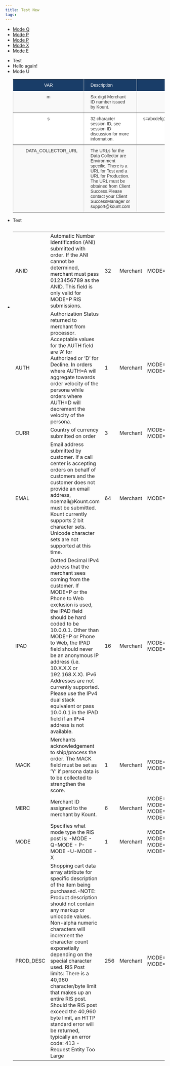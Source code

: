 ```yaml
---
title: Test New
tags:
---
```


<ul class="uk-tab uk-flex-center" uk-switcher>
    <li><a href="#">Mode Q</a></li>
    <li><a href="#">Mode P</a></li>
    <li><a href="#">Mode P</a></li>
    <li><a href="#">Mode X</a></li>
    <li><a href="#">Mode E</a></li>
</ul>

<ul class="uk-switcher uk-text-center uk-margin">
    <li>Test</li>
    <li>Hello again!</li>
    <li>Mode U<table style="border-collapse:collapse;border-spacing:0;border-color:#ccc" class="tg"><tr><th style="font-family:Arial, sans-serif;font-size:14px;font-weight:normal;padding:10px 20px;border-style:solid;border-width:1px;overflow:hidden;word-break:normal;border-color:inherit;color:#ffffff;background-color:#193d68;text-align:center;vertical-align:top">﻿VAR</th><th style="font-family:Arial, sans-serif;font-size:14px;font-weight:normal;padding:10px 20px;border-style:solid;border-width:1px;overflow:hidden;word-break:normal;border-color:inherit;color:#ffffff;background-color:#193d68;text-align:left;vertical-align:top">Description</th><th style="font-family:Arial, sans-serif;font-size:14px;font-weight:normal;padding:10px 20px;border-style:solid;border-width:1px;overflow:hidden;word-break:normal;border-color:inherit;color:#ffffff;background-color:#193d68;text-align:center;vertical-align:top">Sample</th></tr><tr><td style="font-family:Arial, sans-serif;font-size:14px;padding:10px 20px;border-style:solid;border-width:1px;overflow:hidden;word-break:normal;border-color:inherit;color:#333;background-color:#f9f9f9;text-align:center;vertical-align:top">m</td><td style="font-family:Arial, sans-serif;font-size:14px;padding:10px 20px;border-style:solid;border-width:1px;overflow:hidden;word-break:normal;border-color:inherit;color:#333;background-color:#f9f9f9;text-align:left;vertical-align:top">Six digit Merchant ID number issued by Kount.</td><td style="font-family:Arial, sans-serif;font-size:14px;padding:10px 20px;border-style:solid;border-width:1px;overflow:hidden;word-break:normal;border-color:inherit;color:#333;background-color:#f9f9f9;text-align:center;vertical-align:top">m=123456</td></tr><tr><td style="font-family:Arial, sans-serif;font-size:14px;padding:10px 20px;border-style:solid;border-width:1px;overflow:hidden;word-break:normal;border-color:inherit;color:#333;background-color:#fff;text-align:center;vertical-align:top">s</td><td style="font-family:Arial, sans-serif;font-size:14px;padding:10px 20px;border-style:solid;border-width:1px;overflow:hidden;word-break:normal;border-color:inherit;color:#333;background-color:#fff;text-align:left;vertical-align:top">32 character session ID, see session ID discussion for more information.</td><td style="font-family:Arial, sans-serif;font-size:14px;padding:10px 20px;border-style:solid;border-width:1px;overflow:hidden;word-break:normal;border-color:inherit;color:#333;background-color:#fff;text-align:center;vertical-align:top">s=abcdefg12345abababab123456789012&nbsp;&nbsp;&nbsp;&nbsp;&nbsp;</td></tr><tr><td style="font-family:Arial, sans-serif;font-size:14px;padding:10px 20px;border-style:solid;border-width:1px;overflow:hidden;word-break:normal;border-color:inherit;color:#333;background-color:#f9f9f9;text-align:center;vertical-align:top">&nbsp;&nbsp;&nbsp;&nbsp;&nbsp;DATA_COLLECTOR_URL</td><td style="font-family:Arial, sans-serif;font-size:14px;padding:10px 20px;border-style:solid;border-width:1px;overflow:hidden;word-break:normal;border-color:inherit;color:#333;background-color:#f9f9f9;text-align:left;vertical-align:top">The URLs for the Data Collector are Environment specific. There is a URL for Test and a URL for Production. The URL must be obtained from Client Success.Please contact your Client SuccessManager or support@kount.com</td><td style="font-family:Arial, sans-serif;font-size:14px;padding:10px 20px;border-style:solid;border-width:1px;overflow:hidden;word-break:normal;border-color:inherit;color:#333;background-color:#f9f9f9;text-align:center;vertical-align:top"></td></tr></table></li>
     <li>Test</li>
     <li><table class="wdn_responsive_table flush-left"  id="t284208">
<caption></caption>
<tbody>
      <tr>
            <td colspan="1" id="t284208_row_0col_0">ANID</td>
            <td colspan="1" id="t284208_row_0col_1">Automatic Number Identification (ANI) submitted with order. If the ANI cannot be determined, merchant must pass 0123456789 as the ANID. This field is only valid for MODE=P RIS submissions.</td>
            <td colspan="1" id="t284208_row_0col_2">32</td>
            <td colspan="1" id="t284208_row_0col_3">Merchant</td>
            <td colspan="1" id="t284208_row_0col_4">MODE=P</td>
       </tr>
      <tr>
            <td colspan="1" id="t284208_row_1col_0">AUTH</td>
            <td colspan="1" id="t284208_row_1col_1">Authorization Status returned to merchant from processor. Acceptable values for the AUTH field are ’A’ for Authorized or ’D’ for Decline. In orders where AUTH=A will aggregate towards order velocity of the persona while orders where AUTH=D will decrement the velocity of the persona.</td>
            <td colspan="1" id="t284208_row_1col_2">1</td>
            <td colspan="1" id="t284208_row_1col_3">Merchant</td>
            <td colspan="1" id="t284208_row_1col_4">MODE=Q MODE=P</td>
       </tr>
      <tr>
            <td colspan="1" id="t284208_row_2col_0">CURR</td>
            <td colspan="1" id="t284208_row_2col_1">Country of currency submitted on order</td>
            <td colspan="1" id="t284208_row_2col_2">3</td>
            <td colspan="1" id="t284208_row_2col_3">Merchant</td>
            <td colspan="1" id="t284208_row_2col_4">MODE=Q MODE=P</td>
       </tr>
      <tr>
            <td colspan="1" id="t284208_row_3col_0">EMAL</td>
            <td colspan="1" id="t284208_row_3col_1">Email address submitted by customer. If a call center is accepting orders on behalf of customers and the customer does not provide an email address, noemail@Kount.com must be submitted. Kount currently supports 2 bit character sets. Unicode character sets are not supported at this time.</td>
            <td colspan="1" id="t284208_row_3col_2">64</td>
            <td colspan="1" id="t284208_row_3col_3">Merchant</td>
            <td colspan="1" id="t284208_row_3col_4">MODE=Q</td>
       </tr>
      <tr>
            <td colspan="1" id="t284208_row_4col_0">IPAD</td>
            <td colspan="1" id="t284208_row_4col_1">Dotted Decimal IPv4 address that the merchant sees coming from the customer. If MODE=P or the Phone to Web exclusion is used, the IPAD field should be hard coded to be 10.0.0.1. Other than MODE=P or Phone to Web, the IPAD field should never be an anonymous IP address (i.e. 10.X.X.X or 192.168.X.X). IPv6 Addresses are not currently supported. Please use the IPv4 dual stack equivalent or pass 10.0.0.1 in the IPAD field if an IPv4 address is not available.</td>
            <td colspan="1" id="t284208_row_4col_2">16</td>
            <td colspan="1" id="t284208_row_4col_3">Merchant</td>
            <td colspan="1" id="t284208_row_4col_4">MODE=Q MODE=P</td>
       </tr>
      <tr>
            <td colspan="1" id="t284208_row_5col_0">MACK</td>
            <td colspan="1" id="t284208_row_5col_1">Merchants acknowledgement to ship/process the order. The MACK field must be set as ’Y’ if persona data is to be collected to strengthen the score.</td>
            <td colspan="1" id="t284208_row_5col_2">1</td>
            <td colspan="1" id="t284208_row_5col_3">Merchant</td>
            <td colspan="1" id="t284208_row_5col_4">MODE=Q MODE=P</td>
       </tr>
      <tr>
            <td colspan="1" id="t284208_row_6col_0">MERC</td>
            <td colspan="1" id="t284208_row_6col_1">Merchant ID assigned to the merchant by Kount.</td>
            <td colspan="1" id="t284208_row_6col_2">6</td>
            <td colspan="1" id="t284208_row_6col_3">Merchant</td>
            <td colspan="1" id="t284208_row_6col_4">MODE=Q MODE=P MODE=X MODE=U</td>
       </tr>
      <tr>
            <td colspan="1" id="t284208_row_7col_0">MODE</td>
            <td colspan="1" id="t284208_row_7col_1">Specifies what mode type the RIS post is: -MODE - Q-MODE - P-MODE -U-MODE - X</td>
            <td colspan="1" id="t284208_row_7col_2">1</td>
            <td colspan="1" id="t284208_row_7col_3">Merchant</td>
            <td colspan="1" id="t284208_row_7col_4">MODE=Q MODE=P MODE=X MODE=U</td>
       </tr>
      <tr>
            <td colspan="1" id="t284208_row_8col_0">PROD_DESC</td>
            <td colspan="1" id="t284208_row_8col_1">Shopping cart data array attribute for specific description of the item being purchased.-NOTE: Product description should not contain any markup or uniocode values. Non-alpha numeric characters will increment the character count exponetially depending on the special character used. RIS Post limits: There is a 40,960 character/byte limit that makes up an entire RIS post. Should the RIS post exceed the 40,960 byte limit, an HTTP standard error will be returned, typically an error code: 413 - Request Entity Too Large</td>
            <td colspan="1" id="t284208_row_8col_2">256</td>
            <td colspan="1" id="t284208_row_8col_3">Merchant</td>
            <td colspan="1" id="t284208_row_8col_4">MODE=Q MODE=P</td>
       </tr>
</tbody>
</table></li>
</ul>
